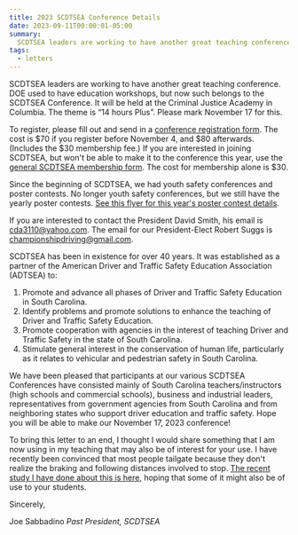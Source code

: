 ```yaml
---
title: 2023 SCDTSEA Conference Details
date: 2023-09-11T00:00:01-05:00
summary:
  SCDTSEA leaders are working to have another great teaching conference. DOE used to have education workshops, but now such belongs to the SCDTSEA Conference. It will be held at the...
tags:
  - letters
---
```

SCDTSEA leaders are working to have another great teaching conference. DOE used to have education workshops, but now such belongs to the SCDTSEA Conference. It will be held at the Criminal Justice Academy in Columbia. The theme is &ldquo;14 hours Plus&rdquo;. Please mark November 17 for this.

To register, please fill out and send in a [conference registration form](/static/img/pdf/2023%20SCDTSEA%20Conference%20Registration%20Form.pdf). The cost is $70 if you register before November 4, and $80 afterwards. (Includes the $30 membership fee.) If you are interested in joining SCDTSEA, but won't be able to make it to the conference this year, use the [general SCDTSEA membership form](/static/img/pdf/2023%20SCDTSEA%20Membership%20Application.pdf). The cost for membership alone is $30.

Since the beginning of SCDTSEA, we had youth safety conferences and poster contests. No longer youth safety conferences, but we still have the yearly poster contests. [See this flyer for this year's poster contest details](/static/img/pdf/2023%20poster%20contest%20details.pdf).

If you are interested to contact the President David Smith, his email is [cda3110@yahoo.com](mailto:cda3110@yahoo.com). The email for our President-Elect Robert Suggs is [championshipdriving@gmail.com](mailto:championshipdriving@gmail.com).

SCDTSEA has been in existence for over 40 years. It was established as a partner of the American Driver and Traffic Safety Education Association (ADTSEA) to:

1. Promote and advance all phases of Driver and Traffic Safety Education in South Carolina.
2. Identify problems and promote solutions to enhance the teaching of Driver and Traffic Safety Education.
3. Promote cooperation with agencies in the interest of teaching Driver and Traffic Safety in the state of South Carolina.
4. Stimulate general interest in the conservation of human life, particularly as it relates to vehicular and pedestrian safety in South Carolina.

We have been pleased that participants at our various SCDTSEA Conferences have consisted mainly of South Carolina teachers/instructors (high schools and commercial schools), business and industrial leaders, representatives from government agencies from South Carolina and from neighboring states who support driver education and traffic safety. Hope you will be able to make our November 17, 2023 conference!

To bring this letter to an end, I thought I would share something that I am now using in my teaching that may also be of interest for your use. I have recently been convinced that most people tailgate because they don't realize the braking and following distances involved to stop. [The recent study I have done about this is here](/static/img/pdf/Braking%20and%20Following%20Distances.pdf), hoping that some of it might also be of use to your students.

Sincerely,

Joe Sabbadino
*Past President, SCDTSEA*
